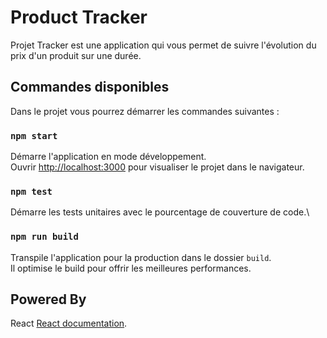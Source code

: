 # Product Tracker

Projet Tracker est une application qui vous permet de suivre l'évolution du prix d'un produit sur une durée.

## Commandes disponibles

Dans le projet vous pourrez démarrer les commandes suivantes :

### `npm start`

Démarre l'application en mode développement.\
Ouvrir [http://localhost:3000](http://localhost:3000) pour visualiser le projet dans le navigateur.

### `npm test`

Démarre les tests unitaires avec le pourcentage de couverture de code.\

### `npm run build`

Transpile l'application pour la production dans le dossier `build`.\
Il optimise le build pour offrir les meilleures performances.

## Powered By

React [React documentation](https://reactjs.org/).
